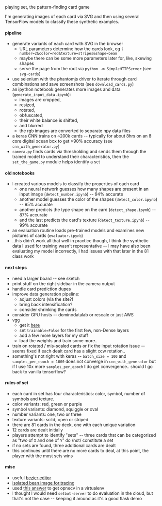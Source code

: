 playing set, the pattern-finding card game

I'm generating images of each card via SVG
and then using several TensorFlow models to classify these synthetic examples.


#### pipeline
* generate variants of each card with SVG in the browser
  * URL parameters determine how the cards look, eg `?number=2&color=red&texture=stripes&shape=bean`
  * maybe there can be some more parameters later for, like, skewing shapes
  * serve the page from the root via `python -m SimpleHTTPServer` (see `svg-cards`)
* use selenium with the phantomjs driver to iterate through card combinations
and save screenshots (see `download_cards.py`)
* an ipython notebook generates more images and data (`generate_input_data.ipynb`):
  * images are cropped,
  * resized,
  * rotated,
  * obfuscated,
  * their white balance is shifted,
  * and blurred
  * the rgb images are converted to separate npy data files
* a keras CNN trains on ~200k cards --
typically for about 8hrs on an 8 core digital ocean box to get >90% accuracy
(see `cnn_with_generator.py`)
* `camera.py` finds cards via thresholding
and sends them through the trained model to understand their characteristics,
then the `set_the_game.py` module helps identify a set


#### old notebooks
* I created various models to classify the properties of each card
  * one neural network guesses how many shapes are present in an input image
  (`detect_number.ipynb`) -- 94% accurate
  * another model guesses the color of the shapes (`detect_color.ipynb`) -- 95% accurate
  * another predicts the type shape on the card (`detect_shape.ipynb`) -- 87% accurate
  * and the last predicts the card's texture (`detect_texture.ipynb`) -- 99% accurate
* an evaluation routine loads pre-trained models and examines new pictures of cards
(`evaluator.ipynb`)
* ..this didn't work all that well in practice though,
I think the synthetic data I used for training wasn't representative --
I may have also been evaluating my model incorrectly, I had issues with that
later in the 81 class work


#### next steps
* need a larger board -- see sketch
* print stuff on the right sidebar in the camera output
* handle card prediction dupes
* improve data generation pipeline:
  * adjust colors (via the site?)
  * bring back intensification?
  * consider shrinking the cards
* consider GPU hosts -- dominodatalab or rescale or just AWS
* vgg
  * get it [here](https://gist.github.com/baraldilorenzo/07d7802847aaad0a35d3)
  * set `trainable=False` for the first few, non-Dense layers
  * add a few more layers for my stuff
  * load the weights and train some more..
* train on rotated / mis-scaled cards or fix the input rotation issue --
seems fixed if each dealt card has a slight ccw rotation..
* something's not right with keras -- `batch_size = 100` and `samples_per_epoch = 1000`
does not converge in `cnn_with_generator` but if I use 10x more `samples_per_epoch`
I do get convergence.. should I go back to vanilla tensorflow?


#### rules of set
* each card in set has four characteristics:
color, symbol, number of symbols and texture.
* color variants: red, green or purple
* symbol variants: diamond, squiggle or oval
* number variants: one, two or three
* texture variants: solid, open or striped
* there are 81 cards in the deck, one with each unique variation
* 12 cards are dealt initially
* players attempt to identify "sets" --
three cards that can be categorized as "two of `X` and one of `Y`" do /not/ constitute a set
* if no sets are found, three additional cards are dealt
* this continues until there are no more cards to deal,
at this point, the player with the most sets wins


#### misc
* useful [bezier editor](http://www.victoriakirst.com/beziertool)
* [isolated bean image for tracing](http://i.imgur.com/U9k6OMR.png)
* used [this answer](http://stackoverflow.com/a/12043136/232638) to get opnecv in a virtualenv
* I thought I would need `setbot-server` to do evaluation in the cloud,
but that's not the case -- keeping it around as it's a good flask demo
